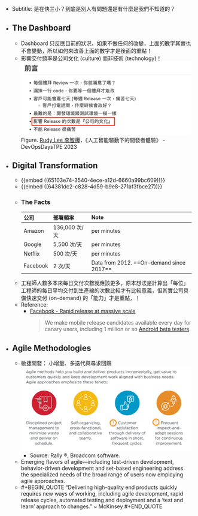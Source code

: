 - Subtitle: 是在快三小？到底是別人有問題還是有什麼是我們不知道的？
- ## The Dashboard
	- Dashboard 只反應目前的狀況，如果不做任何的改變，上面的數字其實也不會變動，所以如何來改善上面的數字才是後面的重點！
	- 影響交付頻率是公司文化  (culture) 而非技術 (technology)！
	  ![image.png](../assets/image_1697435979709_0.png)
	  Figure. [Rudy Lee 李智樺](https://ruddyblog.wordpress.com/)，《人工智能驅動下的開發者體驗》 - DevOpsDaysTPE 2023
- ## Digital Transformation
	- {{embed ((65103e74-3540-4ece-a12d-6660a99bc609))}}
	- {{embed ((64381dc2-c828-4d59-b9e8-271af3fbce27))}}
	- ### The Facts
	  |公司|部署頻率|Note|
	  |--|--|--|
	  |Amazon|136,000 次/天|per minutes|
	  |Google|5,500 次/天|per minutes|
	  |Netflix|500 次/天|per minutes|
	  |Facebook|2 次/天|Data from 2012. ==On-demand since 2017==|
	- 工程師人數多本來每日交付次數就應該更多，原本想法是計算出「每位」工程師的每日平均交付到生產線的次數比較才有比較意義，但其實公司具備快速交付 (on-demand) 的「能力」才是重點，！
	- Reference:
	  * [Facebook - Rapid release at massive scale](https://engineering.fb.com/2017/08/31/web/rapid-release-at-massive-scale/)
	    > We make mobile release candidates available every day for canary users, including 1 million or so [Android beta testers](https://play.google.com/apps/testing/com.facebook.katana).
- ## Agile Methodologies
	- 敏捷開發： 小增量、多迭代與尋求回饋
	  ![image.png](../assets/image_1683518520302_0.png)
		- Source: Rally ®, Broadcom software.
	- Emerging flavors of agile—including test-driven development, behavior-driven development and set-based engineering address the specialized needs of the broad range of users now employing agile approaches.
	- #+BEGIN_QUOTE
	  “Delivering high-quality end products quickly requires new ways of working, including agile development, rapid release cycles, automated testing and deployment and a ‘test and learn’ approach to changes.”  ~ McKinsey
	  #+END_QUOTE